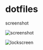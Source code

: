 # dotfiles

screenshot


![screenshot](https://github.com/h3xcr0w/dotfiles/img/screenshot.png)

![lockscreen](https://github.com/h3xcr0w/dotfiles/img/lockscreen.png)

